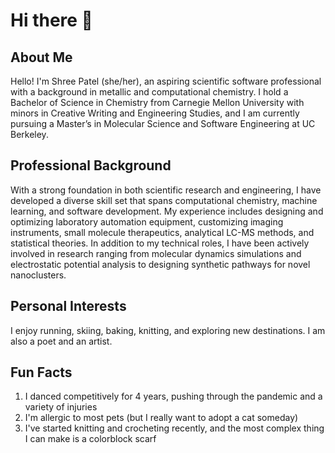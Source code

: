 # Hi there 👋

## About Me
Hello! I'm Shree Patel (she/her), an aspiring scientific software professional with a background in metallic and computational chemistry. I hold a Bachelor of Science in Chemistry from Carnegie Mellon University with minors in Creative Writing and Engineering Studies, and I am currently pursuing a Master’s in Molecular Science and Software Engineering at UC Berkeley.

## Professional Background
With a strong foundation in both scientific research and engineering, I have developed a diverse skill set that spans computational chemistry, machine learning, and software development. My experience includes designing and optimizing laboratory automation equipment, customizing imaging instruments, small molecule therapeutics, analytical LC-MS methods, and statistical theories. In addition to my technical roles, I have been actively involved in research ranging from molecular dynamics simulations and electrostatic potential analysis to designing synthetic pathways for novel nanoclusters.

## Personal Interests
I enjoy running, skiing, baking, knitting, and exploring new destinations. I am also a poet and an artist. 

## Fun Facts
1. I danced competitively for 4 years, pushing through the pandemic and a variety of injuries
2. I'm allergic to most pets (but I really want to adopt a cat someday)
3. I've started knitting and crocheting recently, and the most complex thing I can make is a colorblock scarf
